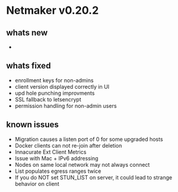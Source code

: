 
# Netmaker v0.20.2

## whats new
- 
    
## whats fixed
- enrollment keys for non-admins 
- client version displayed correctly in UI
- upd hole punching improvments
- SSL fallback to letsencrypt
- permission handling for non-admin users


## known issues
- Migration causes a listen port of 0 for some upgraded hosts
- Docker clients can not re-join after deletion
- Innacurate Ext Client Metrics 
- Issue with Mac + IPv6 addressing
- Nodes on same local network may not always connect
- List populates egress ranges twice
- If you do NOT set STUN_LIST on server, it could lead to strange behavior on client
